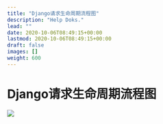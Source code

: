 ```yaml
---
title: "Django请求生命周期流程图"
description: "Help Doks."
lead: ""
date: 2020-10-06T08:49:15+00:00
lastmod: 2020-10-06T08:49:15+00:00
draft: false
images: []
weight: 600
---
```



# Django请求生命周期流程图
![](https://cdn.nlark.com/yuque/0/2022/jpeg/2725910/1641865494472-7dd6bbf1-e7e6-4c43-82ce-44e12e7a372b.jpeg)
